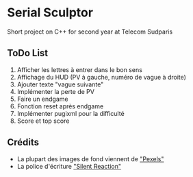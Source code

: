 # Serial Sculptor
Short project on C++ for second year at Telecom Sudparis

## ToDo List

1. Afficher les lettres à entrer dans le bon sens
2. Affichage du HUD (PV à gauche, numéro de vague à droite)
3. Ajouter texte "vague suivante"
4. Implémenter la perte de PV
5. Faire un endgame
6. Fonction reset après endgame
7. Implémenter pugixml pour la difficulté
8. Score et top score

## Crédits
* La plupart des images de fond viennent de ["Pexels"](https://www.pexels.com/ "Aller vers le site pexels.com")
* La police d'écriture ["Silent Reaction"](http://www.1001freefonts.com/silent_reaction.font "Lien vers la page de téléchargement de la police")